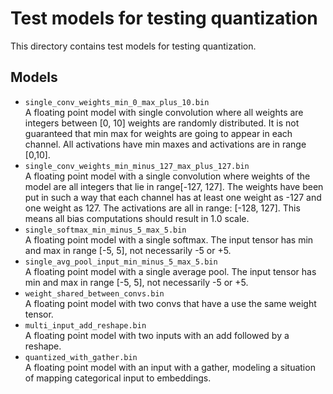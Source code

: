 # Test models for testing quantization

This directory contains test models for testing quantization.

## Models

* `single_conv_weights_min_0_max_plus_10.bin` \
   A floating point model with single convolution where all weights are
   integers between [0, 10] weights are randomly distributed. It is not
   guaranteed that min max for weights are going to appear in each channel.
   All activations have min maxes and activations are in range [0,10].
* `single_conv_weights_min_minus_127_max_plus_127.bin` \
   A floating point model with a single convolution where weights of the model
   are all integers that lie in range[-127, 127]. The weights have been put in
   such a way that each channel has at least one weight as -127 and one weight
   as 127. The activations are all in range: [-128, 127].
   This means all bias computations should result in 1.0 scale.
* `single_softmax_min_minus_5_max_5.bin` \
   A floating point model with a single softmax. The input tensor has min
   and max in range [-5, 5], not necessarily -5 or +5.
* `single_avg_pool_input_min_minus_5_max_5.bin` \
   A floating point model with a single average pool. The input tensor has min
   and max in range [-5, 5], not necessarily -5 or +5.
* `weight_shared_between_convs.bin` \
   A floating point model with two convs that have a use the same weight tensor.
* `multi_input_add_reshape.bin` \
   A floating point model with two inputs with an add followed by a reshape.
* `quantized_with_gather.bin` \
   A floating point model with an input with a gather, modeling a situation
   of mapping categorical input to embeddings.
